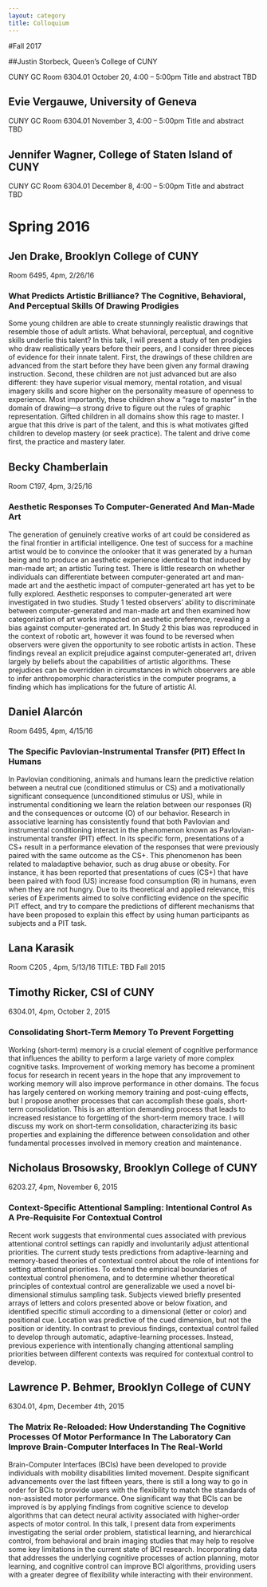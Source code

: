 ```yaml
---
layout: category
title: Colloquium
---
```


#Fall 2017

##Justin Storbeck, Queen’s College of CUNY

CUNY GC Room 6304.01
October 20, 4:00 – 5:00pm
Title and abstract TBD

## Evie Vergauwe, University of Geneva

CUNY GC Room 6304.01
November 3, 4:00 – 5:00pm
Title and abstract TBD

## Jennifer Wagner, College of Staten Island of CUNY

CUNY GC Room 6304.01
December 8, 4:00 – 5:00pm
Title and abstract TBD

# Spring 2016

## Jen Drake, Brooklyn College of CUNY

Room 6495, 4pm, 2/26/16
### What Predicts Artistic Brilliance? The Cognitive, Behavioral, And Perceptual Skills Of Drawing Prodigies

Some young children are able to create stunningly realistic drawings that resemble those of adult artists. What behavioral, perceptual, and cognitive skills underlie this talent? In this talk, I will present a study of ten prodigies who draw realistically years before their peers, and I consider three pieces of evidence for their innate talent. First, the drawings of these children are advanced from the start before they have been given any formal drawing instruction. Second, these children are not just advanced but are also different: they have superior visual memory, mental rotation, and visual imagery skills and score higher on the personality measure of openness to experience. Most importantly, these children show a “rage to master” in the domain of drawing—a strong drive to figure out the rules of graphic representation. Gifted children in all domains show this rage to master. I argue that this drive is part of the talent, and this is what motivates gifted children to develop mastery (or seek practice). The talent and drive come first, the practice and mastery later.

## Becky Chamberlain

Room C197, 4pm,  3/25/16
### Aesthetic Responses To Computer-Generated And Man-Made Art

The generation of genuinely creative works of art could be considered as the final frontier in artificial intelligence. One test of success for a machine artist would be to convince the onlooker that it was generated by a human being and to produce an aesthetic experience identical to that induced by man-made art; an artistic Turing test. There is little research on whether individuals can differentiate between computer-generated art and man-made art and the aesthetic impact of computer-generated art has yet to be fully explored. Aesthetic responses to computer-generated art were investigated in two studies. Study 1 tested observers’ ability to discriminate between computer-generated and man-made art and then examined how categorization of art works impacted on aesthetic preference, revealing a bias against computer-generated art.  In Study 2 this bias was reproduced in the context of robotic art, however it was found to be reversed when observers were given the opportunity to see robotic artists in action. These findings reveal an explicit prejudice against computer-generated art, driven largely by beliefs about the capabilities of artistic algorithms. These prejudices can be overridden in circumstances in which observers are able to infer anthropomorphic characteristics in the computer programs, a finding which has implications for the future of artistic AI.

## Daniel Alarcón

Room 6495, 4pm, 4/15/16
### The Specific Pavlovian-Instrumental Transfer (PIT) Effect In Humans

In Pavlovian conditioning, animals and humans learn the predictive relation between a neutral cue (conditioned stimulus or CS) and a motivationally significant consequence (unconditioned stimulus or US), while in instrumental conditioning we learn the relation between our responses (R) and the consequences or outcome (O) of our behavior. Research in associative learning has consistently found that both Pavlovian and instrumental conditioning interact in the phenomenon known as Pavlovian-instrumental transfer (PIT) effect. In its specific form, presentations of a CS+ result in a performance elevation of the responses that were previously paired with the same outcome as the CS+. This phenomenon has been related to maladaptive behavior, such as drug abuse or obesity. For instance, it has been reported that presentations of cues (CS+) that have been paired with food (US) increase food consumption (R) in humans, even when they are not hungry. Due to its theoretical and applied relevance, this series of Experiments aimed to solve conflicting evidence on the specific PIT effect, and try to compare the predictions of different mechanisms that have been proposed to explain this effect by using human participants as subjects and a PIT task.

## Lana Karasik

Room C205 , 4pm, 5/13/16
TITLE: TBD
Fall 2015

## Timothy Ricker, CSI of CUNY

6304.01, 4pm, October 2, 2015
### Consolidating Short-Term Memory To Prevent Forgetting

Working (short-term) memory is a crucial element of cognitive performance that influences the ability to perform a large variety of more complex cognitive tasks. Improvement of working memory has become a prominent focus for research in recent years in the hope that any improvement to working memory will also improve performance in other domains. The focus has largely centered on working memory training and post-cuing effects, but I propose another processes that can accomplish these goals, short-term consolidation. This is an attention demanding process that leads to increased resistance to forgetting of the short-term memory trace. I will discuss my work on short-term consolidation, characterizing its basic properties and explaining the difference between consolidation and other fundamental processes involved in memory creation and maintenance.

## Nicholaus Brosowsky, Brooklyn College of CUNY

6203.27, 4pm, November 6, 2015
### Context-Specific Attentional Sampling: Intentional Control As A Pre-Requisite For Contextual Control

Recent work suggests that environmental cues associated with previous attentional control settings can rapidly and involuntarily adjust attentional priorities. The current study tests predictions from adaptive-learning and memory-based theories of contextual control about the role of intentions for setting attentional priorities. To extend the empirical boundaries of contextual control phenomena, and to determine whether theoretical principles of contextual control are generalizable we used a novel bi-dimensional stimulus sampling task. Subjects viewed briefly presented arrays of letters and colors presented above or below fixation, and identified specific stimuli according to a dimensional (letter or color) and positional cue. Location was predictive of the cued dimension, but not the position or identity. In contrast to previous findings, contextual control failed to develop through automatic, adaptive-learning processes. Instead, previous experience with intentionally changing attentional sampling priorities between different contexts was required for contextual control to develop.

## Lawrence P. Behmer, Brooklyn College of CUNY

6304.01, 4pm, December 4th, 2015
### The Matrix Re-Reloaded: How Understanding The Cognitive Processes Of Motor Performance In The Laboratory Can Improve Brain-Computer Interfaces In The Real-World

Brain-Computer Interfaces (BCIs) have been developed to provide individuals with mobility disabilities limited movement. Despite significant advancements over the last fifteen years, there is still a long way to go in order for BCIs to provide users with the flexibility to match the standards of non-assisted motor performance. One significant way that BCIs can be improved is by applying findings from cognitive science to develop algorithms that can detect neural activity associated with higher-order aspects of motor control. In this talk, I present data from experiments investigating the serial order problem, statistical learning, and hierarchical control, from behavioral and brain imaging studies that may help to resolve some key limitations in the current state of BCI research. Incorporating data that addresses the underlying cognitive processes of action planning, motor learning, and cognitive control can improve BCI algorithms, providing users with a greater degree of flexibility while interacting with their environment.
